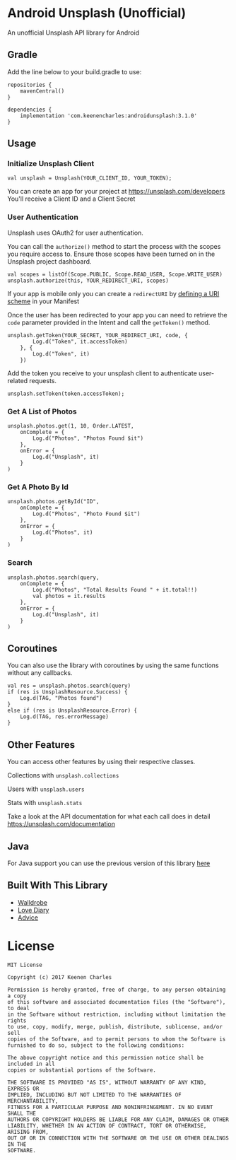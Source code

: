 # Android Unsplash (Unofficial)
An unofficial Unsplash API library for Android

## Gradle
Add the line below to your build.gradle to use:
~~~
repositories {
    mavenCentral()
}

dependencies {
    implementation 'com.keenencharles:androidunsplash:3.1.0'
}
~~~

## Usage

### Initialize Unsplash Client
~~~~~
val unsplash = Unsplash(YOUR_CLIENT_ID, YOUR_TOKEN);
~~~~~
You can create an app for your project at <https://unsplash.com/developers>
You'll receive a Client ID and a Client Secret

### User Authentication
Unsplash uses OAuth2 for user authentication.

You can call the `authorize()` method to start the process with the scopes you require access to. Ensure those scopes have been turned on in the Unsplash project dashboard.

~~~~~
val scopes = listOf(Scope.PUBLIC, Scope.READ_USER, Scope.WRITE_USER)
unsplash.authorize(this, YOUR_REDIRECT_URI, scopes)
~~~~~

If your app is mobile only you can create a `redirectURI` by [defining a URI scheme](https://developer.android.com/training/app-links/deep-linking) in your Manifest 

Once the user has been redirected to your app you can need to retrieve the `code` parameter provided in the Intent and call the `getToken()` method.

~~~~~
unsplash.getToken(YOUR_SECRET, YOUR_REDIRECT_URI, code, {
		Log.d("Token", it.accessToken)
	}, {
		Log.d("Token", it)
	})
~~~~~

Add the token you receive to your unsplash client to authenticate user-related requests.
~~~~~
unsplash.setToken(token.accessToken);
~~~~~

### Get A List of Photos
~~~~~
unsplash.photos.get(1, 10, Order.LATEST, 
	onComplete = {
		Log.d("Photos", "Photos Found $it")
	},
	onError = {
		Log.d("Unsplash", it)
	}
)
~~~~~

### Get A Photo By Id
~~~~~
unsplash.photos.getById("ID",
	onComplete = {
		Log.d("Photos", "Photo Found $it")
	},
	onError = {
		Log.d("Photos", it)
	}
)
~~~~~

### Search
~~~~~
unsplash.photos.search(query,
	onComplete = {
		Log.d("Photos", "Total Results Found " + it.total!!)
		val photos = it.results
	},
	onError = {
		Log.d("Unsplash", it)
	}
)
~~~~~

## Coroutines
You can also use the library with coroutines by using the same functions without any callbacks.
~~~~~
val res = unsplash.photos.search(query)
if (res is UnsplashResource.Success) {
    Log.d(TAG, "Photos found")
}
else if (res is UnsplashResource.Error) {
    Log.d(TAG, res.errorMessage)
}
~~~~~

## Other Features
You can access other features by using their respective classes.

Collections with `unsplash.collections`

Users with `unsplash.users`

Stats with `unsplash.stats`

Take a look at the API documentation for what each call does in detail <https://unsplash.com/documentation>

## Java

For Java support you can use the previous version of this library [here](https://github.com/KeenenCharles/AndroidUnplash/edit/master/README-JAVA.md)

## Built With This Library
+ [Walldrobe](https://play.google.com/store/apps/details?id=walldrobe.coffecode.com)
+ [Love Diary](https://play.google.com/store/apps/details?id=com.kilic.tweetydiary)
+ [Advice](https://play.google.com/store/apps/details?id=my.sustento.apeaceofadvice)

# License
~~~
MIT License

Copyright (c) 2017 Keenen Charles

Permission is hereby granted, free of charge, to any person obtaining a copy
of this software and associated documentation files (the "Software"), to deal
in the Software without restriction, including without limitation the rights
to use, copy, modify, merge, publish, distribute, sublicense, and/or sell
copies of the Software, and to permit persons to whom the Software is
furnished to do so, subject to the following conditions:

The above copyright notice and this permission notice shall be included in all
copies or substantial portions of the Software.

THE SOFTWARE IS PROVIDED "AS IS", WITHOUT WARRANTY OF ANY KIND, EXPRESS OR
IMPLIED, INCLUDING BUT NOT LIMITED TO THE WARRANTIES OF MERCHANTABILITY,
FITNESS FOR A PARTICULAR PURPOSE AND NONINFRINGEMENT. IN NO EVENT SHALL THE
AUTHORS OR COPYRIGHT HOLDERS BE LIABLE FOR ANY CLAIM, DAMAGES OR OTHER
LIABILITY, WHETHER IN AN ACTION OF CONTRACT, TORT OR OTHERWISE, ARISING FROM,
OUT OF OR IN CONNECTION WITH THE SOFTWARE OR THE USE OR OTHER DEALINGS IN THE
SOFTWARE.

~~~

